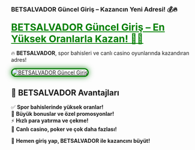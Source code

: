 ### **BETSALVADOR Güncel Giriş – Kazancın Yeni Adresi! 💰🔥**  

<a href="https://cutt.ly/SalvadorLink" title="BETSALVADOR Güncel Giriş" style="color: #008000; font-size: 26px; font-weight: bold;">BETSALVADOR Güncel Giriş – En Yüksek Oranlarla Kazan! 🎯💎</a>  

🔥 **BETSALVADOR**, spor bahisleri ve canlı casino oyunlarında kazandıran adres!  

<a href="https://cutt.ly/SalvadorLink" title="BETSALVADOR Güncel Giriş">  
<img src="https://i.ibb.co/BtMhhf6/g-venligiris.jpg" alt="BETSALVADOR Güncel Giriş" style="max-width: 100%; border: 3px solid #008000; border-radius: 15px; box-shadow: 0px 0px 15px rgba(0, 128, 0, 0.8);">  
</a>  

## 🚀 **BETSALVADOR Avantajları**  
✅ **Spor bahislerinde yüksek oranlar!**  
🎁 **Büyük bonuslar ve özel promosyonlar!**  
⚡ **Hızlı para yatırma ve çekme!**  
🎲 **Canlı casino, poker ve çok daha fazlası!**  

💎 **Hemen giriş yap, BETSALVADOR ile kazancını büyüt!**  
